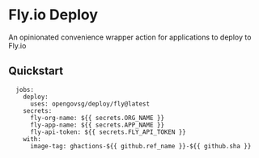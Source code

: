 # Fly.io Deploy

An opinionated convenience wrapper action for applications to deploy to Fly.io

## Quickstart

```
  jobs:
    deploy:
      uses: opengovsg/deploy/fly@latest
    secrets:
      fly-org-name: ${{ secrets.ORG_NAME }}
      fly-app-name: ${{ secrets.APP_NAME }}
      fly-api-token: ${{ secrets.FLY_API_TOKEN }}
    with:
      image-tag: ghactions-${{ github.ref_name }}-${{ github.sha }}
```
